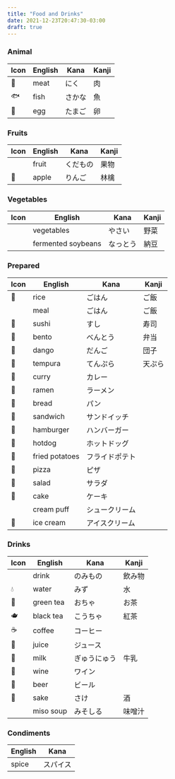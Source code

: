 ```yaml
---
title: "Food and Drinks"
date: 2021-12-23T20:47:30-03:00
draft: true
---
```

### Animal
| Icon | English | Kana   | Kanji |
|------|---------|--------|-------|
| 🥩   | meat    | にく   | 肉    |
| 🐟   | fish    | さかな | 魚    |
| 🥚   | egg     | たまご | 卵    |

### Fruits
| Icon | English | Kana     | Kanji |
|------|---------|----------|-------|
|      | fruit   | くだもの | 果物  |
| 🍎   | apple   | りんご   | 林檎  |

### Vegetables
| Icon | English            | Kana     | Kanji |
|------|--------------------|----------|-------|
|      | vegetables         | やさい   | 野菜  |
|      | fermented soybeans | なっとう | 納豆  |

### Prepared
| Icon | English        | Kana           | Kanji  |
|------|----------------|----------------|--------|
| 🍚   | rice           | ごはん         | ご飯   |
|      | meal           | ごはん         | ご飯   |
| 🍣   | sushi          | すし           | 寿司   |
| 🍱   | bento          | べんとう       | 弁当   |
| 🍡   | dango          | だんご         | 団子   |
| 🍤   | tempura        | てんぷら       | 天ぷら |
| 🍛   | curry          | カレー         |        |
| 🍜   | ramen          | ラーメン       |        |
| 🍞   | bread          | パン           |        |
| 🥪   | sandwich       | サンドイッチ   |        |
| 🍔   | hamburger      | ハンバーガー   |        |
| 🌭   | hotdog         | ホットドッグ   |        |
| 🍟   | fried potatoes | フライドポテト |        |
| 🍕   | pizza          | ピザ           |        |
| 🥗   | salad          | サラダ         |        |
| 🎂   | cake           | ケーキ         |        |
|      | cream puff     | シュークリーム |        |
| 🍦   | ice cream      | アイスクリーム |        |

### Drinks
| Icon | English   | Kana         | Kanji  |
|------|-----------|--------------|--------|
|      | drink     | のみもの     | 飲み物 |
| 💧   | water     | みず         | 水     |
| 🍵   | green tea | おちゃ       | お茶   |
| 🫖    | black tea | こうちゃ     | 紅茶   |
| ☕   | coffee    | コーヒー     |        |
| 🧃   | juice     | ジュース     |        |
| 🥛   | milk      | ぎゅうにゅう | 牛乳   |
| 🍷   | wine      | ワイン       |        |
| 🍺   | beer      | ビール       |        |
| 🍶   | sake      | さけ         | 酒     |
|      | miso soup | みそしる     | 味噌汁 |

### Condiments
| English | Kana     |
|---------|----------|
| spice   | スパイス |

